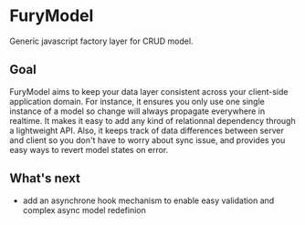 # FuryModel

Generic javascript factory layer for CRUD model.

## Goal

FuryModel aims to keep your data layer consistent across your client-side application domain.
For instance, it ensures you only use one single instance of a model so change will always propagate everywhere in realtime.
It makes it easy to add any kind of relationnal dependency through a lightweight API.
Also, it keeps track of data differences between server and client so you don't have to worry about sync issue, and provides you easy ways to revert model states on error.

## What's next

- add an asynchrone hook mechanism to enable easy validation and complex async model redefinion